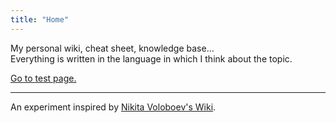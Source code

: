 ```yaml
---
title: "Home"
---
```


My personal wiki, cheat sheet, knowledge base…  
Everything is written in the language in which I think about the topic.

[Go to test page.](/test-page/)

---

An experiment inspired by [Nikita Voloboev's Wiki](https://wiki.nikiv.dev/).
